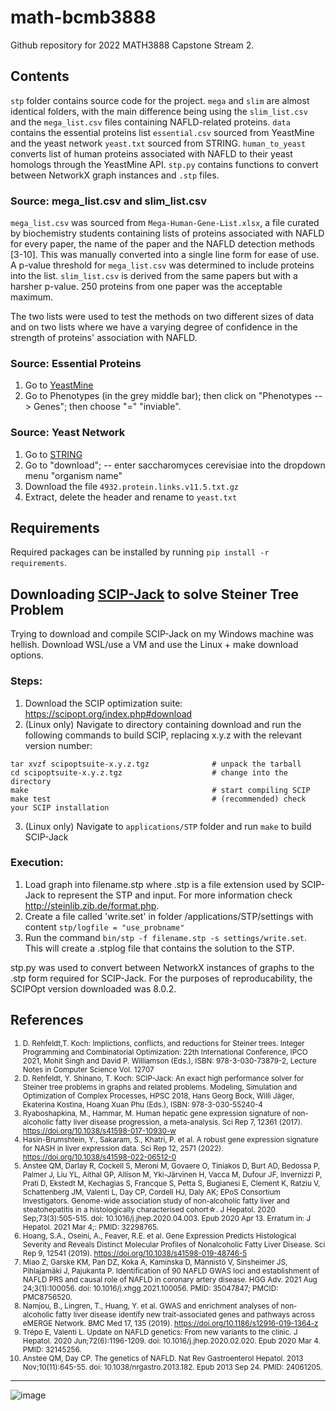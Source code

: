 # math-bcmb3888

Github repository for 2022 MATH3888 Capstone Stream 2.

## Contents

`stp` folder contains source code for the project. `mega` and `slim` are almost identical folders, with the main difference being using the `slim_list.csv` and the `mega_list.csv` files containing NAFLD-related proteins. `data` contains the essential proteins list `essential.csv` sourced from YeastMine and the yeast network `yeast.txt` sourced from STRING. `human_to_yeast` converts list of human proteins associated with NAFLD to their yeast homologs through the YeastMine API. `stp.py` contains functions to convert between NetworkX graph instances and `.stp` files. 

### Source: mega_list.csv and slim_list.csv

`mega_list.csv` was sourced from `Mega-Human-Gene-List.xlsx`, a file curated by biochemistry students containing lists of proteins associated with NAFLD for every paper, the name of the paper and the NAFLD detection methods [3-10]. This was manually converted into a single line form for ease of use. A p-value threshold for `mega_list.csv` was determined to include proteins into the list. `slim_list.csv` is derived from the same papers but with a harsher p-value. 250 proteins from one paper was the acceptable maximum. 

The two lists were used to test the methods on two different sizes of data and on two lists where we have a varying degree of confidence in the strength of proteins' association with NAFLD.


### Source: Essential Proteins
1. Go to [YeastMine](https://yeastmine.yeastgenome.org/yeastmine/begin.do)
2. Go to Phenotypes (in the grey middle bar); then click on "Phenotypes --> Genes"; then choose "=" "inviable".

### Source: Yeast Network
1.  Go to [STRING](https://string-db.org/)
2. Go to "download"; -- enter saccharomyces cerevisiae into the dropdown menu "organism name"
3. Download the file `4932.protein.links.v11.5.txt.gz`
4. Extract, delete the header and rename to `yeast.txt`

## Requirements

Required packages can be installed by running `pip install -r requirements`.

## Downloading [SCIP-Jack](https://scipjack.zib.de/) to solve Steiner Tree Problem
Trying to download and compile SCIP-Jack on my Windows machine was hellish. Download WSL/use a VM and use the Linux + make download options.

### Steps:
1. Download the SCIP optimization suite: https://scipopt.org/index.php#download
2. (Linux only) Navigate to directory containing download and run the following commands to build SCIP, replacing x.y.z with the relevant version number:
```{bash}
tar xvzf scipoptsuite-x.y.z.tgz              # unpack the tarball
cd scipoptsuite-x.y.z.tgz                    # change into the directory
make                                         # start compiling SCIP
make test                                    # (recommended) check your SCIP installation
```
3. (Linux only) Navigate to `applications/STP` folder and run `make` to build SCIP-Jack

### Execution:
1. Load graph into filename.stp where .stp is a file extension used by SCIP-Jack to represent the STP and input. For more information check http://steinlib.zib.de/format.php.
2. Create a file called 'write.set' in folder /applications/STP/settings with content `stp/logfile = "use_probname"`
3. Run the command `bin/stp -f filename.stp -s settings/write.set`. This will create a .stplog file that contains the solution to the STP.

stp.py was used to convert between NetworkX instances of graphs to the .stp form required for SCIP-Jack. For the purposes of reproducability, the SCIPOpt version downloaded was 8.0.2. 

## References

<sub>

1. D. Rehfeldt,T. Koch: Implictions, conflicts, and reductions for Steiner trees.
Integer Programming and Combinatorial Optimization: 22th International Conference, IPCO 2021, Mohit Singh and David P. Williamson (Eds.), ISBN: 978-3-030-73879-2,
Lecture Notes in Computer Science Vol. 12707
2. D. Rehfeldt, Y. Shinano, T. Koch: SCIP-Jack: An exact high performance solver for Steiner tree problems in graphs and related problems.
Modeling, Simulation and Optimization of Complex Processes, HPSC 2018, Hans Georg Bock, Willi Jäger, Ekaterina Kostina, Hoang Xuan Phu (Eds.), ISBN: 978-3-030-55240-4
3. Ryaboshapkina, M., Hammar, M. Human hepatic gene expression signature of non-alcoholic fatty liver disease progression, a meta-analysis. Sci Rep 7, 12361 (2017). https://doi.org/10.1038/s41598-017-10930-w
4. Hasin-Brumshtein, Y., Sakaram, S., Khatri, P. et al. A robust gene expression signature for NASH in liver expression data. Sci Rep 12, 2571 (2022). https://doi.org/10.1038/s41598-022-06512-0
5. Anstee QM, Darlay R, Cockell S, Meroni M, Govaere O, Tiniakos D, Burt AD, Bedossa P, Palmer J, Liu YL, Aithal GP, Allison M, Yki-Järvinen H, Vacca M, Dufour JF, Invernizzi P, Prati D, Ekstedt M, Kechagias S, Francque S, Petta S, Bugianesi E, Clement K, Ratziu V, Schattenberg JM, Valenti L, Day CP, Cordell HJ, Daly AK; EPoS Consortium Investigators. Genome-wide association study of non-alcoholic fatty liver and steatohepatitis in a histologically characterised cohort☆. J Hepatol. 2020 Sep;73(3):505-515. doi: 10.1016/j.jhep.2020.04.003. Epub 2020 Apr 13. Erratum in: J Hepatol. 2021 Mar 4;: PMID: 32298765.
6. Hoang, S.A., Oseini, A., Feaver, R.E. et al. Gene Expression Predicts Histological Severity and Reveals Distinct Molecular Profiles of Nonalcoholic Fatty Liver Disease. Sci Rep 9, 12541 (2019). https://doi.org/10.1038/s41598-019-48746-5
7. Miao Z, Garske KM, Pan DZ, Koka A, Kaminska D, Männistö V, Sinsheimer JS, Pihlajamäki J, Pajukanta P. Identification of 90 NAFLD GWAS loci and establishment of NAFLD PRS and causal role of NAFLD in coronary artery disease. HGG Adv. 2021 Aug 24;3(1):100056. doi: 10.1016/j.xhgg.2021.100056. PMID: 35047847; PMCID: PMC8756520.
8. Namjou, B., Lingren, T., Huang, Y. et al. GWAS and enrichment analyses of non-alcoholic fatty liver disease identify new trait-associated genes and pathways across eMERGE Network. BMC Med 17, 135 (2019). https://doi.org/10.1186/s12916-019-1364-z
9. Trépo E, Valenti L. Update on NAFLD genetics: From new variants to the clinic. J Hepatol. 2020 Jun;72(6):1196-1209. doi: 10.1016/j.jhep.2020.02.020. Epub 2020 Mar 4. PMID: 32145256.
10. Anstee QM, Day CP. The genetics of NAFLD. Nat Rev Gastroenterol Hepatol. 2013 Nov;10(11):645-55. doi: 10.1038/nrgastro.2013.182. Epub 2013 Sep 24. PMID: 24061205.

</sub>

---

![image](https://user-images.githubusercontent.com/86513920/189267838-89507209-b8d0-43bf-b4a1-f398f2e31ca0.png)
